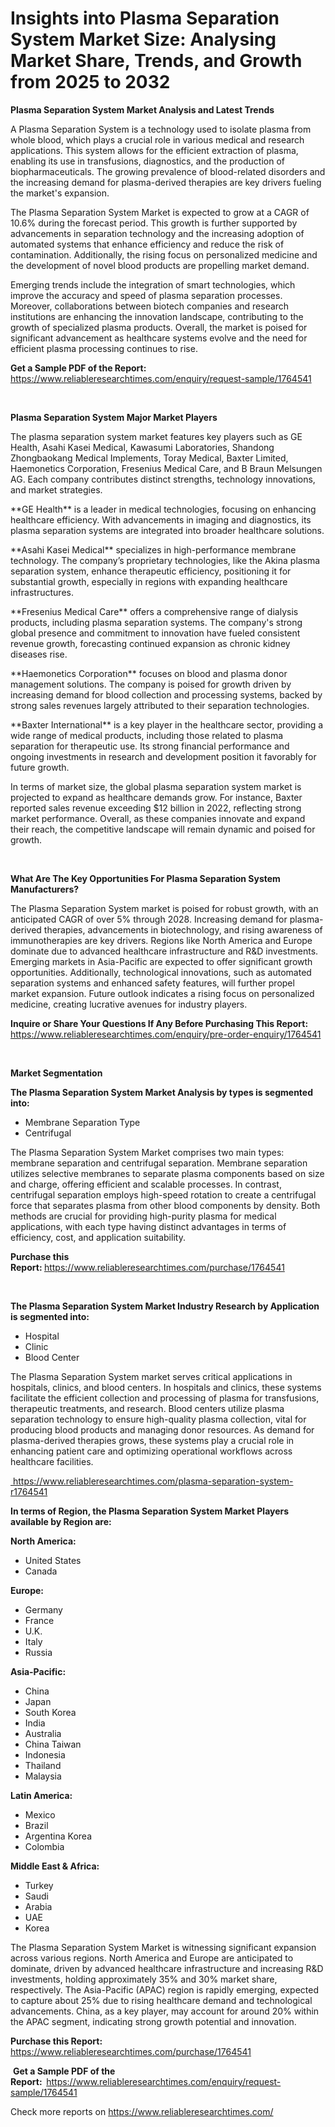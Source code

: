 <p><h1>Insights into Plasma Separation System Market Size: Analysing Market Share, Trends, and Growth from 2025 to 2032</h1></p><p><strong>Plasma Separation System Market Analysis and Latest Trends</strong></p>
<p><p>A Plasma Separation System is a technology used to isolate plasma from whole blood, which plays a crucial role in various medical and research applications. This system allows for the efficient extraction of plasma, enabling its use in transfusions, diagnostics, and the production of biopharmaceuticals. The growing prevalence of blood-related disorders and the increasing demand for plasma-derived therapies are key drivers fueling the market's expansion.</p><p>The Plasma Separation System Market is expected to grow at a CAGR of 10.6% during the forecast period. This growth is further supported by advancements in separation technology and the increasing adoption of automated systems that enhance efficiency and reduce the risk of contamination. Additionally, the rising focus on personalized medicine and the development of novel blood products are propelling market demand.</p><p>Emerging trends include the integration of smart technologies, which improve the accuracy and speed of plasma separation processes. Moreover, collaborations between biotech companies and research institutions are enhancing the innovation landscape, contributing to the growth of specialized plasma products. Overall, the market is poised for significant advancement as healthcare systems evolve and the need for efficient plasma processing continues to rise.</p></p>
<p><strong>Get a Sample PDF of the Report:&nbsp;</strong> <a href="https://www.reliableresearchtimes.com/enquiry/request-sample/1764541?utm_campaign=3220&utm_medium=2&utm_source=Github&utm_content=ia&utm_term=04032025&utm_id=plasma-separation-system">https://www.reliableresearchtimes.com/enquiry/request-sample/1764541</a></p>
<p>&nbsp;</p>
<p><strong>Plasma Separation System Major Market Players</strong></p>
<p><p>The plasma separation system market features key players such as GE Health, Asahi Kasei Medical, Kawasumi Laboratories, Shandong Zhongbaokang Medical Implements, Toray Medical, Baxter Limited, Haemonetics Corporation, Fresenius Medical Care, and B Braun Melsungen AG. Each company contributes distinct strengths, technology innovations, and market strategies.</p><p>**GE Health** is a leader in medical technologies, focusing on enhancing healthcare efficiency. With advancements in imaging and diagnostics, its plasma separation systems are integrated into broader healthcare solutions. </p><p>**Asahi Kasei Medical** specializes in high-performance membrane technology. The company’s proprietary technologies, like the Akina plasma separation system, enhance therapeutic efficiency, positioning it for substantial growth, especially in regions with expanding healthcare infrastructures.</p><p>**Fresenius Medical Care** offers a comprehensive range of dialysis products, including plasma separation systems. The company's strong global presence and commitment to innovation have fueled consistent revenue growth, forecasting continued expansion as chronic kidney diseases rise.</p><p>**Haemonetics Corporation** focuses on blood and plasma donor management solutions. The company is poised for growth driven by increasing demand for blood collection and processing systems, backed by strong sales revenues largely attributed to their separation technologies.</p><p>**Baxter International** is a key player in the healthcare sector, providing a wide range of medical products, including those related to plasma separation for therapeutic use. Its strong financial performance and ongoing investments in research and development position it favorably for future growth.</p><p>In terms of market size, the global plasma separation system market is projected to expand as healthcare demands grow. For instance, Baxter reported sales revenue exceeding $12 billion in 2022, reflecting strong market performance. Overall, as these companies innovate and expand their reach, the competitive landscape will remain dynamic and poised for growth.</p></p>
<p>&nbsp;</p>
<p><strong>What Are The Key Opportunities For Plasma Separation System Manufacturers?</strong></p>
<p><p>The Plasma Separation System market is poised for robust growth, with an anticipated CAGR of over 5% through 2028. Increasing demand for plasma-derived therapies, advancements in biotechnology, and rising awareness of immunotherapies are key drivers. Regions like North America and Europe dominate due to advanced healthcare infrastructure and R&D investments. Emerging markets in Asia-Pacific are expected to offer significant growth opportunities. Additionally, technological innovations, such as automated separation systems and enhanced safety features, will further propel market expansion. Future outlook indicates a rising focus on personalized medicine, creating lucrative avenues for industry players.</p></p>
<p><strong>Inquire or Share Your Questions If Any Before Purchasing This Report:</strong> <a href="https://www.reliableresearchtimes.com/enquiry/pre-order-enquiry/1764541?utm_campaign=3220&utm_medium=2&utm_source=Github&utm_content=ia&utm_term=04032025&utm_id=plasma-separation-system">https://www.reliableresearchtimes.com/enquiry/pre-order-enquiry/1764541</a></p>
<p>&nbsp;</p>
<p><strong>Market Segmentation</strong></p>
<p><strong>The Plasma Separation System Market Analysis by types is segmented into:</strong></p>
<p><ul><li>Membrane Separation Type</li><li>Centrifugal</li></ul></p>
<p><p>The Plasma Separation System Market comprises two main types: membrane separation and centrifugal separation. Membrane separation utilizes selective membranes to separate plasma components based on size and charge, offering efficient and scalable processes. In contrast, centrifugal separation employs high-speed rotation to create a centrifugal force that separates plasma from other blood components by density. Both methods are crucial for providing high-purity plasma for medical applications, with each type having distinct advantages in terms of efficiency, cost, and application suitability.</p></p>
<p><strong>Purchase this Report:&nbsp;</strong><a href="https://www.reliableresearchtimes.com/purchase/1764541?utm_campaign=3220&utm_medium=2&utm_source=Github&utm_content=ia&utm_term=04032025&utm_id=plasma-separation-system">https://www.reliableresearchtimes.com/purchase/1764541</a></p>
<p>&nbsp;</p>
<p><strong>The Plasma Separation System Market Industry Research by Application is segmented into:</strong></p>
<p><ul><li>Hospital</li><li>Clinic</li><li>Blood Center</li></ul></p>
<p><p>The Plasma Separation System market serves critical applications in hospitals, clinics, and blood centers. In hospitals and clinics, these systems facilitate the efficient collection and processing of plasma for transfusions, therapeutic treatments, and research. Blood centers utilize plasma separation technology to ensure high-quality plasma collection, vital for producing blood products and managing donor resources. As demand for plasma-derived therapies grows, these systems play a crucial role in enhancing patient care and optimizing operational workflows across healthcare facilities.</p></p>
<p><a href="https://www.reliableresearchtimes.com/plasma-separation-system-r1764541?utm_campaign=3220&utm_medium=2&utm_source=Github&utm_content=ia&utm_term=04032025&utm_id=plasma-separation-system">&nbsp;https://www.reliableresearchtimes.com/plasma-separation-system-r1764541</a></p>
<p><strong>In terms of Region, the Plasma Separation System Market Players available by Region are:</strong></p>
<p>
    <p> <strong> North America: </strong>
        <ul>
            <li>United States</li>
            <li>Canada</li>
        </ul>
        </p> 
    <p> <strong> Europe: </strong>
        <ul>
            <li>Germany</li>
            <li>France</li>
            <li>U.K.</li>
            <li>Italy</li>
            <li>Russia</li>
        </ul>
        </p> 
    <p> <strong> Asia-Pacific: </strong>
        <ul>
            <li>China</li>
            <li>Japan</li>
            <li>South Korea</li>
            <li>India</li>
            <li>Australia</li>
            <li>China Taiwan</li>
            <li>Indonesia</li>
            <li>Thailand</li>
            <li>Malaysia</li>
        </ul>
        </p> 
    <p> <strong> Latin America: </strong>
        <ul>
            <li>Mexico</li>
            <li>Brazil</li>
            <li>Argentina Korea</li>
            <li>Colombia</li>
        </ul>
        </p> 
    <p> <strong> Middle East & Africa: </strong>
        <ul>
            <li>Turkey</li>
            <li>Saudi</li>
            <li>Arabia</li>
            <li>UAE</li>
            <li>Korea</li>
        </ul>
    </p>
    </p>
<p><p>The Plasma Separation System Market is witnessing significant expansion across various regions. North America and Europe are anticipated to dominate, driven by advanced healthcare infrastructure and increasing R&D investments, holding approximately 35% and 30% market share, respectively. The Asia-Pacific (APAC) region is rapidly emerging, expected to capture about 25% due to rising healthcare demand and technological advancements. China, as a key player, may account for around 20% within the APAC segment, indicating strong growth potential and innovation.</p></p>
<p><strong>Purchase this Report: </strong><a href="https://www.reliableresearchtimes.com/purchase/1764541?utm_campaign=3220&utm_medium=2&utm_source=Github&utm_content=ia&utm_term=04032025&utm_id=plasma-separation-system">https://www.reliableresearchtimes.com/purchase/1764541</a></p>
<p>&nbsp;<strong>Get a Sample PDF of the Report:&nbsp;&nbsp;</strong><a href="https://www.reliableresearchtimes.com/enquiry/request-sample/1764541?utm_campaign=3220&utm_medium=2&utm_source=Github&utm_content=ia&utm_term=04032025&utm_id=plasma-separation-system">https://www.reliableresearchtimes.com/enquiry/request-sample/1764541</a></p>
<p><strong></strong></p>
<p>Check more reports on <a href="https://www.reliableresearchtimes.com/?utm_campaign=3220&utm_medium=2&utm_source=Github&utm_content=ia&utm_term=04032025&utm_id=plasma-separation-system">https://www.reliableresearchtimes.com/</a></p>